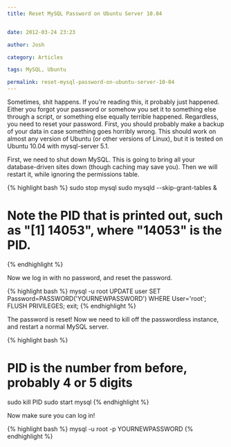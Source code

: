 ```yaml
---
title: Reset MySQL Password on Ubuntu Server 10.04


date: 2012-03-24 23:23

author: Josh

category: Articles

tags: MySQL, Ubuntu

permalink: reset-mysql-password-on-ubuntu-server-10-04
---
```


Sometimes, shit happens. If you're reading this, it probably just
happened. Either you forgot your password or somehow you set it to
something else through a script, or something else equally terrible
happened. Regardless, you need to reset your password. First, you should
probably make a backup of your data in case something goes horribly
wrong. This should work on almost any version of Ubuntu (or other
versions of Linux), but it is tested on Ubuntu 10.04 with mysql-server
5.1.

First, we need to shut down MySQL. This is going to bring all your
database-driven sites down (though caching may save you). Then we will
restart it, while ignoring the permissions table.

{% highlight bash %}
sudo stop mysql
sudo mysqld --skip-grant-tables &
# Note the PID that is printed out, such as "[1] 14053", where "14053" is the PID.
{% endhighlight %}

Now we log in with no password, and reset the password.

{% highlight bash %}
mysql -u root
UPDATE user SET Password=PASSWORD('YOURNEWPASSWORD') WHERE User='root'; FLUSH PRIVILEGES; exit;
{% endhighlight %}

The password is reset! Now we need to kill off the passwordless
instance, and restart a normal MySQL server.

{% highlight bash %}
# PID is the number from before, probably 4 or 5 digits
sudo kill PID
sudo start mysql
{% endhighlight %}

Now make sure you can log in!

{% highlight bash %}
mysql -u root -p YOURNEWPASSWORD
{% endhighlight %}
